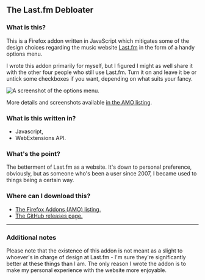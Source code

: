## The Last.fm Debloater

### What is this?

This is a Firefox addon written in JavaScript which mitigates some of the design choices regarding the music website [Last.fm](https://www.last.fm/) in the form of a handy options menu.

I wrote this addon primarily for myself, but I figured I might as well share it with the other four people who still use Last.fm. Turn it on and leave it be or untick some checkboxes if you want, depending on what suits your fancy.

![A screenshot of the options menu.](https://addons.mozilla.org/user-media/previews/full/282/282261.png)

More details and screenshots available [in the AMO listing](https://addons.mozilla.org/en-US/firefox/addon/the-last-fm-debloater/).

### What is this written in?

- Javascript,
- WebExtensions API.

### What's the point?

The betterment of Last.fm as a website. It's down to personal preference, obviously, but as someone who's been a user since 2007, I became used to things being a certain way.

### Where can I download this?

- [The Firefox Addons (AMO) listing.](https://addons.mozilla.org/en-US/firefox/addon/the-last-fm-debloater/)
- [The GitHub releases page.](https://github.com/54ac/lastfm-debloater/releases)

---

### Additional notes

Please note that the existence of this addon is not meant as a slight to whoever's in charge of design at Last.fm - I'm sure they're significantly better at these things than I am. The only reason I wrote the addon is to make my personal experience with the website more enjoyable.
